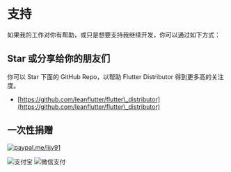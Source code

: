 # 支持

如果我的工作对你有帮助，或只是想要支持我继续开发，你可以通过如下方式：

## Star 或分享给你的朋友们

你可以 Star 下面的 GitHub Repo，以帮助 Flutter Distributor 得到更多高的关注度。

* [https://github.com/leanflutter/flutter\_distributor](https://github.com/leanflutter/flutter\_distributor)

## 一次性捐赠

[![paypal.me/lijy91](https://ionicabizau.github.io/badges/paypal.svg)](https://www.paypal.me/lijy91)

![支付宝](.gitbook/assets/donate\_via\_alipay.png) ![微信支付](.gitbook/assets/donate\_via\_wechatpay.png)

